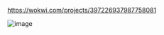 https://wokwi.com/projects/397226937987758081

![image](https://github.com/Flyer-DM/arduino_mini_projects/assets/113033685/b3db058a-cd77-48e7-9466-04c8d618bb9e)
